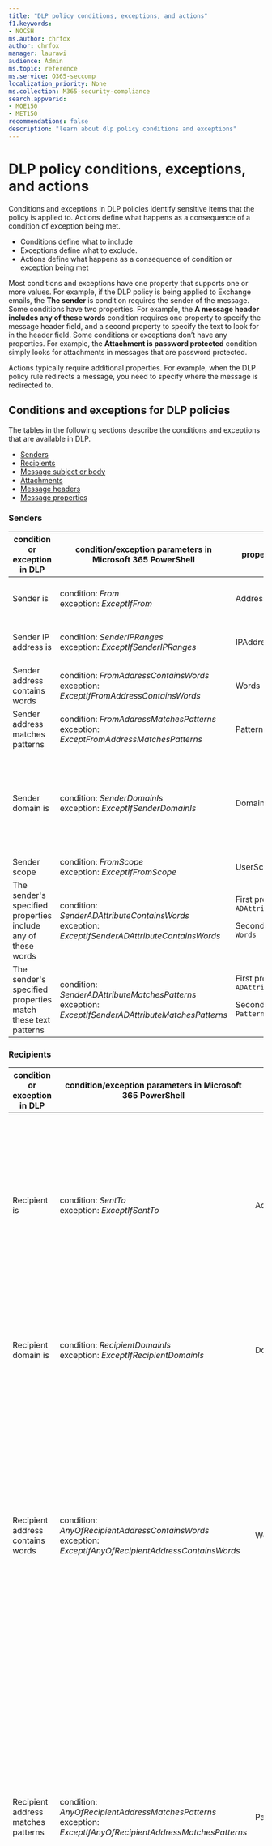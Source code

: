 ```yaml
---
title: "DLP policy conditions, exceptions, and actions"
f1.keywords:
- NOCSH
ms.author: chrfox
author: chrfox
manager: laurawi
audience: Admin
ms.topic: reference
ms.service: O365-seccomp
localization_priority: None
ms.collection: M365-security-compliance
search.appverid:
- MOE150
- MET150
recommendations: false
description: "learn about dlp policy conditions and exceptions"
---
```


# DLP policy conditions, exceptions, and actions

Conditions and exceptions in DLP policies identify sensitive items that the policy is applied to. Actions define what happens as a consequence of a condition of exception being met.

- Conditions define what to include
- Exceptions define what to exclude.
- Actions define what happens as a consequence of condition or exception being met

Most conditions and exceptions have one property that supports one or more values. For example, if the DLP policy is being applied to Exchange emails, the **The sender** is condition requires the sender of the message. Some conditions have two properties. For example, the **A message header includes any of these words** condition requires one property to specify the message header field, and a second property to specify the text to look for in the header field. Some conditions or exceptions don’t have any properties. For example, the **Attachment is password protected** condition simply looks for attachments in messages that are password protected.

Actions typically require additional properties. For example, when the DLP policy rule redirects a message, you need to specify where the message is redirected to.
<!-- Some actions have multiple properties that are available or required. For example, when the rule adds a header field to the message header, you need to specify both the name and value of the header. When the rule adds a disclaimer to messages, you need to specify the disclaimer text, but you can also specify where to insert the text, or what to do if the disclaimer can't be added to the message. Typically, you can configure multiple actions in a rule, but some actions are exclusive. For example, one rule can't reject and redirect the same message.-->

## Conditions and exceptions for DLP policies

The tables in the following sections describe the conditions and exceptions that are available in DLP.

- [Senders](#senders)
- [Recipients](#recipients)
- [Message subject or body](#message-subject-or-body)
- [Attachments](#attachments)
- [Message headers](#message-headers)
- [Message properties](#message-properties)

### Senders


|**condition or exception in DLP**  |**condition/exception parameters in Microsoft 365 PowerShell** |**property type**  |**description**|
|---------|---------|---------|---------|
|Sender is |condition: *From* <br/> exception: *ExceptIfFrom*      |Addresses |     Messages that are sent by the specified mailboxes, mail users, mail contacts, or Microsoft 365 groups in the organization.|
|Sender IP address is     |condition: *SenderIPRanges*<br/> exception: *ExceptIfSenderIPRanges*         |  IPAddressRanges       | Messages where the sender's IP address matches the specified IP address, or falls within the specified IP address range.       |
|Sender address contains words   | condition: *FromAddressContainsWords* <br/> exception: *ExceptIfFromAddressContainsWords*        |   Words      |   Messages that contain the specified words in the sender's email address.|
| Sender address matches patterns    | condition: *FromAddressMatchesPatterns* <br/> exception: *ExceptFromAddressMatchesPatterns*       |      Patterns   |  Messages where the sender's email address contains text patterns that match the specified regular expressions.  |
|Sender domain is  |  condition: *SenderDomainIs* <br/> exception: *ExceptIfSenderDomainIs*       |DomainName         |     Messages where the domain of the sender's email address matches the specified value. If you need to find sender domains that *contain* the specified domain (for example, any subdomain of a domain), use **The sender address matches**(*FromAddressMatchesPatterns*) condition and specify the domain by using the syntax: '\.domain\.com$'.    |
|Sender scope    | condition: *FromScope* <br/> exception: *ExceptIfFromScope*    | UserScopeFrom    |    Messages that are sent by either internal or external senders.    |
|The sender's specified properties include any of these words|condition: *SenderADAttributeContainsWords* <br/> exception: *ExceptIfSenderADAttributeContainsWords*|First property: `ADAttribute` <p> Second property: `Words`|Messages where the specified Active Directory attribute of the sender contains any of the specified words.|
|The sender's specified properties match these text patterns|condition: *SenderADAttributeMatchesPatterns* <br/> exception: *ExceptIfSenderADAttributeMatchesPatterns*|First property: `ADAttribute` <p> Second property: `Patterns`|Messages where the specified Active Directory attribute of the sender contains text patterns that match the specified regular expressions.|

### Recipients

|**condition or exception in DLP**|	**condition/exception parameters in Microsoft 365 PowerShell** |	**property type** |	**description**|
|---------|---------|---------|---------|
|Recipient is|	condition: *SentTo* <br/> exception: *ExceptIfSentTo* | Addresses |	Messages where one of the recipients is the specified mailbox, mail user, or mail contact in the organization. The recipients can be in the **To**, **Cc**, or **Bcc** fields of the message.|
|Recipient domain is|	condition: *RecipientDomainIs* <br/> exception: *ExceptIfRecipientDomainIs* |	DomainName |	Messages where the domain of the recipient's email address matches the specified value.|
|Recipient address contains words|	condition: *AnyOfRecipientAddressContainsWords* <br/> exception: *ExceptIfAnyOfRecipientAddressContainsWords*|	Words|	Messages that contain the specified words in the recipient's email address. <br/>**Note**: This condition doesn't consider messages that are sent to recipient proxy addresses. It only matches messages that are sent to the recipient's primary email address.|
|Recipient address matches patterns| condition: *AnyOfRecipientAddressMatchesPatterns* <br/> exception: *ExceptIfAnyOfRecipientAddressMatchesPatterns*|	Patterns	|Messages where a recipient's email address contains text patterns that match the specified regular expressions. <br/> **Note**: This condition doesn't consider messages that are sent to recipient proxy addresses. It only matches messages that are sent to the recipient's primary email address.|
|Sent to member of|	condition: *SentToMemberOf* <br/> exception: *ExceptIfSentToMemberOf*|	Addresses|	Messages that contain recipients who are members of the specified distribution group, mail-enabled security group, or Microsoft 365 group. The group can be in the **To**, **Cc**, or **Bcc** fields of the message.|

### Message subject or body

|**condition or exception in DLP** | **condition/exception parameters in Microsoft 365 PowerShell** |**property type**|	**description**|
|---------|---------|---------|---------|
|Subject contains words or phrases|	condition: *SubjectContainsWords* <br/> exception: *ExceptIf SubjectContainsWords*|	Words	|Messages that have the specified words in the Subject field.|
|Subject matches patterns|condition: *SubjectMatchesPatterns* <br/> exception: *ExceptIf SubjectMatchesPatterns*|Patterns	|Messages where the Subject field contain text patterns that match the specified regular expressions.|
|Content contains|	condition: *ContentContainsSensitiveInformation* <br/> exception *ExceptIfContentContainsSensitiveInformation*|	SensitiveInformationTypes|	Messages or documents that contain sensitive information as defined by data loss prevention (DLP) policies.|
| Subject or Body matches pattern    | condition: *SubjectOrBodyMatchesPatterns* <br/> exception: *ExceptIfSubjectOrBodyMatchesPatterns*    | Patterns    | Messages where the subject field or message body contains text patterns that match the specified regular expressions.    |
| Subject or Body contains words    | condition: *SubjectOrBodyContainsWords* <br/> exception: *ExceptIfSubjectOrBodyContainsWords*    | Words    | Messages that have the specified words in the subject field or message body    |


### Attachments

|**condition or exception in DLP**|	**condition/exception parameters in Microsoft 365 PowerShell**|	**property type**	|**description**|
|---------|---------|---------|---------|
|Attachment is password protected|condition: *DocumentIsPasswordProtected* <br/> exception: *ExceptIfDocumentIsPasswordProtected*|none| Messages where an attachment is password protected (and therefore can't be scanned). Password detection only works for Office documents, .zip files, and .7z files.|
|Attachment’s file extension is|condition: *ContentExtensionMatchesWords* <br/> exception: *ExceptIfContentExtensionMatchesWords*|	Words	|Messages where an attachment's file extension matches any of the specified words.|
|Any email attachment’s content could not be scanned|condition: *DocumentIsUnsupported* <br/>exception: *ExceptIf DocumentIsUnsupported*|	n/a|	Messages where an attachment isn't natively recognized by Exchange Online.|
|Any email attachment’s content didn’t complete scanning|	condition: *ProcessingLimitExceeded* <br/> exception: *ExceptIfProcessingLimitExceeded*|	n/a	|Messages where the rules engine couldn't complete the scanning of the attachments. You can use this condition to create rules that work together to identify and process messages where the content couldn't be fully scanned.|
|Document name contains words|condition: *DocumentNameMatchesWords* <br/> exception: *ExceptIfDocumentNameMatchesWords* |Words	|Messages where an attachment's file name matches any of the specified words.|
|Document name matches patterns|condition: *DocumentNameMatchesPatterns* <br/> exception: *ExceptIfDocumentNameMatchesPatterns*|	Patterns	|Messages where an attachment's file name contains text patterns that match the specified regular expressions.|
|Document property is|condition: *ContentPropertyContainsWords* <br/> exception: *ExceptIfContentPropertyContainsWords*	|Words|	Messages or documents where an attachment's file extension matches any of the specified words.|
|Document size equals or is greater than| condition: *DocumentSizeOver* <br/> exception: *ExceptIfDocumentSizeOver*|	Size	|Messages where any attachment is greater than or equal to the specified value.|
|Any attachment's content includes any of these words| condition: *DocumentContainsWords* <br/> exception: *ExceptIfDocumentContainsWords* |`Words`|Messages where an attachment contains the specified words.|
|Any attachments content matches these text patterns|condition: *DocumentMatchesPatterns* <br/> exception: *ExceptIfDocumentMatchesPatterns* |`Patterns`|Messages where an attachment contains text patterns that match the specified regular expressions. |

### Message Headers

|**condition or exception in DLP**|	**condition/exception parameters in Microsoft 365 PowerShell**|	**property type**|	**description**|
|---------|---------|---------|---------|
|Header contains words or phrases|condition: *HeaderContainsWords* <br/> exception: *ExceptIfHeaderContainsWords*|	Hash Table	|Messages that contain the specified header field, and the value of that header field contains the specified words.|
|Header matches patterns|	condition: *HeaderMatchesPatterns* <br/> exception: *ExceptIfHeaderMatchesPatterns*|	Hash Table	|Messages that contain the specified header field, and the value of that header field contains the specified regular expressions.|

### Message properties

|**condition or exception in DLP**|	**condition/exception parameters in Microsoft 365 PowerShell**|	**property type**	|**description**|
|---------|---------|---------|---------|
| With importance    | condition: *WithImportance* <br/> exception: *ExceptIfWithImportance*    | Importance    | Messages that are marked with the specified importance level.    |
| Content character set contains words    | condition: *ContentCharacterSetContainsWords* <br/> *ExceptIfContentCharacterSetContainsWords*    | CharacterSets    | Messages that have any of the specified character set names.    |
| Has sender override    | condition: *HasSenderOverride* <br/> exception: *ExceptIfHasSenderOverride*    | n/a    | Messages where the sender has chosen to override a data loss prevention (DLP) policy. For more information about DLP policies see [Learn about data loss prevention](./dlp-learn-about-dlp.md) |
| Message type matches    | condition: *MessageTypeMatches* <br/> exception: *ExceptIfMessageTypeMatches*    | MessageType    | Messages of the specified type.    |
|The message size is greater than or equal to| condition: *MessageSizeOver* <br/> exception: *ExceptIfMessageSizeOver* |`Size`|Messages where the total size (message plus attachments) is greater than or equal to the specified value. **Note**: Message size limits on mailboxes are evaluated before mail flow rules. A message that's too large for a mailbox will be rejected before a rule with this condition is able to act on the message.|

## Actions for DLP policies

This table describes the actions that are available in DLP.


|**action in DLP**|**action parameters in Microsoft 365 PowerShell**|**property type**|**description**|
|---------|---------|---------|---------|
|Set header|SetHeader|First property: *Header Name* </br> Second property: *Header Value*|The SetHeader parameter specifies an action for the DLP rule that adds or modifies a header field and value in the message header. This parameter uses the syntax "HeaderName:HeaderValue". You can specify multiple header name and value pairs separated by commas|
|Remove header|	RemoveHeader| First property: *MessageHeaderField*</br> Second property: *String*|	The RemoveHeader parameter specifies an action for the DLP rule that removes a header field from the message header. This parameter uses the syntax “HeaderName” or "HeaderName:HeaderValue".You can specify multiple header names or header name and value pairs separated by commas|
|Redirect the message to specific users|*RedirectMessageTo*|Addresses| Redirects the message to the specified recipients. The message isn't delivered to the original recipients, and no notification is sent to the sender or the original recipients.|
|Forward the message for approval to sender’s manager| Moderate|First property: *ModerateMessageByManager*</br> Second property: *Boolean*|The Moderate parameter specifies an action for the DLP rule that sends the email message to a moderator. This parameter uses the syntax: @{ModerateMessageByManager = <$true \| $false>;|
|Forward the message for approval to specific approvers| Moderate|First property: *ModerateMessageByUser*</br>Second property: *Addresses*|The Moderate parameter specifies an action for the DLP rule that sends the email message to a moderator. This parameter uses the syntax: @{ ModerateMessageByUser = @("emailaddress1","emailaddress2",..."emailaddressN")}|
|Add recipient|AddRecipients|First property: *Field*</br>Second property: *Addresses*| Adds one or more recipients to the To/Cc/Bcc field of the message. This parameter uses the syntax: @{<AddToRecipients \| CopyTo \| BlindCopyTo> = "emailaddress"}|
|Add the sender’s manager as recipient|AddRecipients | First property: *AddedManagerAction*</br>Second property: *Field* | Adds the sender's manager to the message as the specified recipient type (To, Cc, Bcc), or redirects the message to the sender's manager without notifying the sender or the recipient. This action only works if the sender's Manager attribute is defined in Active Directory. This parameter uses the syntax: @{AddManagerAsRecipientType = "<To \| Cc \| Bcc>"}|
Prepend subject    |PrependSubject    |String    |Adds the specified text to the beginning of the Subject field of the message. Consider using a space or a colon (:) as the last character of the specified text to differentiate it from the original subject text.</br>To prevent the same string from being added to messages that already contain the text in the subject (for example, replies), add the "The subject contains words" (ExceptIfSubjectContainsWords) exception to the rule.|
|Apply HTML disclaimer    |ApplyHtmlDisclaimer    |First property: *Text*</br>Second property: *Location*</br>Third property: *Fallback action*    |Applies the specified HTML disclaimer to the required location of the message.</br>This parameter uses the syntax: @{ Text = “ ” ; Location = <Append \| Prepend>; FallbackAction = <Wrap \| Ignore \| Reject> }|
|Remove Office 365 Message Encryption and rights protection    | RemoveRMSTemplate | n/a| Removes Office 365 encryption applied on an email|
